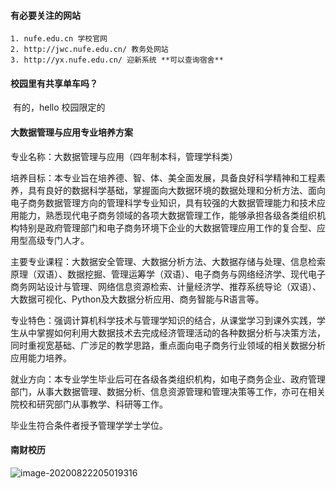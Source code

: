 #### 有必要关注的网站

	1. nufe.edu.cn 学校官网
 	2. http://jwc.nufe.edu.cn/ 教务处网站
 	3. http://yx.nufe.edu.cn/ 迎新系统 **可以查询宿舍**



#### 校园里有共享单车吗？ 

​	有的，hello 校园限定的



#### 大数据管理与应用专业培养方案

专业名称：大数据管理与应用（四年制本科，管理学科类）

培养目标：本专业旨在培养德、智、体、美全面发展，具备良好科学精神和工程素养，具有良好的数据科学基础，掌握面向大数据环境的数据处理和分析方法、面向电子商务数据管理方向的管理科学专业知识，具有较强的大数据管理能力和技术应用能力，熟悉现代电子商务领域的各项大数据管理工作，能够承担各级各类组织机构特别是政府管理部门和电子商务环境下企业的大数据管理应用工作的复合型、应用型高级专门人才。



主要专业课程：大数据安全管理、大数据分析方法、大数据存储与处理、信息检索原理（双语）、数据挖掘、管理运筹学（双语）、电子商务与网络经济学、现代电子商务网站设计与管理、网络信息资源检索、计量经济学、推荐系统导论（双语）、大数据可视化、Python及大数据分析应用、商务智能与R语言等。



专业特色：强调计算机科学技术与管理学知识的结合，从课堂学习到课外实践，学生从中掌握如何利用大数据技术去完成经济管理活动的各种数据分析与决策方法，同时重视宽基础、广涉足的教学思路，重点面向电子商务行业领域的相关数据分析应用能力培养。



就业方向：本专业学生毕业后可在各级各类组织机构，如电子商务企业、政府管理部门，从事大数据管理、数据分析、信息资源管理和管理决策等工作，亦可在相关院校和研究部门从事教学、科研等工作。



毕业生符合条件者授予管理学学士学位。

#### 南财校历

![image-20200822205019316](https://xgdyp.oss-cn-hangzhou.aliyuncs.com/img/image-20200822205019316.png)


